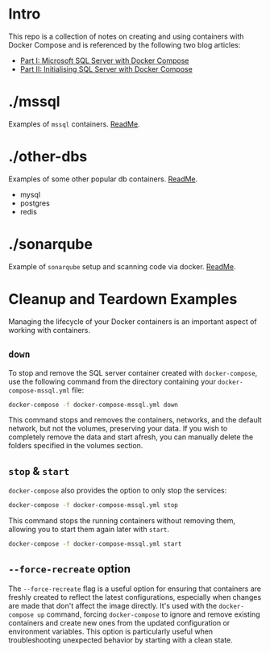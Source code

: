 # Intro

This repo is a collection of notes on creating and using containers with Docker Compose and is referenced by the following two blog articles:

- [Part I: Microsoft SQL Server with Docker Compose](https://m7y.me/post/2024-04-05-sql-server-with-docker-compose/)
- [Part II: Initialising SQL Server with Docker Compose](https://m7y.me/post/2024-04-06-sql-server-init-docker-compose/)

# ./mssql

Examples of `mssql` containers. [ReadMe](./mssql/README.md).

# ./other-dbs

Examples of some other popular db containers. [ReadMe](./other-dbs/README.md).

- mysql
- postgres
- redis

# ./sonarqube

Example of `sonarqube` setup and scanning code via docker. [ReadMe](./sonarqube//README.md).

# Cleanup and Teardown Examples

Managing the lifecycle of your Docker containers is an important aspect of working with containers.

## `down`

To stop and remove the SQL server container created with `docker-compose`, use the following command from the directory containing your `docker-compose-mssql.yml` file:

```bash
docker-compose -f docker-compose-mssql.yml down
```

This command stops and removes the containers, networks, and the default network, but not the volumes, preserving your data. If you wish to completely remove the data and start afresh, you can manually delete the folders specified in the volumes section.

## `stop` & `start`

`docker-compose` also provides the option to only stop the services:

```bash
docker-compose -f docker-compose-mssql.yml stop
```

This command stops the running containers without removing them, allowing you to start them again later with `start`.

```bash
docker-compose -f docker-compose-mssql.yml start
```

## `--force-recreate` option

The `--force-recreate` flag is a useful option for ensuring that containers are freshly created to reflect the latest configurations, especially when changes are made that don't affect the image directly. It's used with the `docker-compose up` command, forcing `docker-compose` to ignore and remove existing containers and create new ones from the updated configuration or environment variables. This option is particularly useful when troubleshooting unexpected behavior by starting with a clean state.
